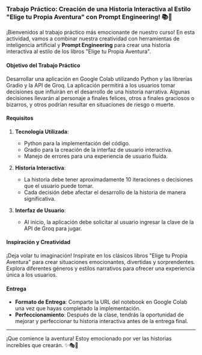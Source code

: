 ### Trabajo Práctico: Creación de una Historia Interactiva al Estilo "Elige tu Propia Aventura" con Prompt Engineering! 📚🚀

¡Bienvenidos al trabajo práctico más emocionante de nuestro curso! En esta actividad, vamos a combinar nuestra creatividad con herramientas de inteligencia artificial y **Prompt Engineering** para crear una historia interactiva al estilo de los libros "Elige tu Propia Aventura".

#### **Objetivo del Trabajo Práctico**

Desarrollar una aplicación en Google Colab utilizando Python y las librerías Gradio y la API de Groq. La aplicación permitirá a los usuarios tomar decisiones que influirán en el desarrollo de una historia narrativa. Algunas decisiones llevarán al personaje a finales felices, otros a finales graciosos o bizarros, y otros podrían resultar en situaciones de riesgo o muerte.

#### **Requisitos**

1. **Tecnología Utilizada**:
   - Python para la implementación del código.
   - Gradio para la creación de la interfaz de usuario interactiva.
   - Manejo de errores para una experiencia de usuario fluida.

2. **Historia Interactiva**:
   - La historia debe tener aproximadamente 10 iteraciones o decisiones que el usuario puede tomar.
   - Cada decisión debe afectar el desarrollo de la historia de manera significativa.

3. **Interfaz de Usuario**:
   - Al inicio, la aplicación debe solicitar al usuario ingresar la clave de la API de Groq para jugar.

#### **Inspiración y Creatividad**

¡Deja volar tu imaginación! Inspírate en los clásicos libros "Elige tu Propia Aventura" para crear situaciones emocionantes, divertidas y sorprendentes. Explora diferentes géneros y estilos narrativos para ofrecer una experiencia única a los usuarios.

#### **Entrega**

- **Formato de Entrega**: Comparte la URL del notebook en Google Colab una vez que hayas completado la implementación.
- **Perfeccionamiento**: Después de la clase, tendrás la oportunidad de mejorar y perfeccionar tu historia interactiva antes de la entrega final.

---

¡Que comience la aventura! Estoy emocionado por ver las historias increíbles que crearán. ✨🎭🎲

